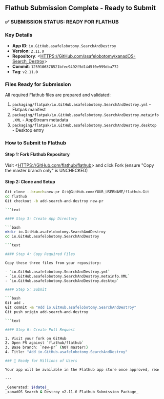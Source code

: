 ## Flathub Submission Complete - Ready to Submit

### ✅ SUBMISSION STATUS: READY FOR FLATHUB

### Key Details

- **App ID**: `io.GitHub.asafelobotomy.SearchAndDestroy`
- **Version**: `2.11.0`
- **Repository**: <<HTTPS://GitHub.com/asafelobotomy/xanadOS-Search_Destroy>>
- **Commit**: `1259106378521bfec9492f5d14d5f0e999dba772`
- **Tag**: `v2.11.0`

### Files Ready for Submission

All required Flathub files are prepared and validated:

1. `packaging/flatpak/io.GitHub.asafelobotomy.SearchAndDestroy.yml` - Flatpak manifest
2. `packaging/flatpak/io.GitHub.asafelobotomy.SearchAndDestroy.metainfo.XML` - AppStream metadata
3. `packaging/flatpak/io.GitHub.asafelobotomy.SearchAndDestroy.desktop` - Desktop entry

### How to Submit to Flathub

#### Step 1: Fork Flathub Repository

Visit <<HTTPS://GitHub.com/flathub/flathub>> and click Fork (ensure "Copy the master branch only" is
UNCHECKED)

#### Step 2: Clone and Setup

````bash
Git clone --branch=new-pr Git@GitHub.com:YOUR_USERNAME/flathub.Git
cd flathub
Git checkout -b add-search-and-destroy new-pr

```text

#### Step 3: Create App Directory

```bash
mkdir io.GitHub.asafelobotomy.SearchAndDestroy
cd io.GitHub.asafelobotomy.SearchAndDestroy

```text

#### Step 4: Copy Required Files

Copy these three files from your repository:

- `io.GitHub.asafelobotomy.SearchAndDestroy.yml`
- `io.GitHub.asafelobotomy.SearchAndDestroy.metainfo.XML`
- `io.GitHub.asafelobotomy.SearchAndDestroy.desktop`

#### Step 5: Submit

```bash
Git add .
Git commit -m "Add io.GitHub.asafelobotomy.SearchAndDestroy"
Git push origin add-search-and-destroy

```text

#### Step 6: Create Pull Request

1. Visit your fork on GitHub
2. Open PR against `flathub/flathub`
3. Base branch: `new-pr` (NOT master!)
4. Title: "Add io.GitHub.asafelobotomy.SearchAndDestroy"

### 🎉 Ready for Millions of Users

Your app will be available in the Flathub app store once approved, reaching millions of Linux users worldwide.

---

_Generated: $(date)_
_xanadOS Search & Destroy v2.11.0 Flathub Submission Package_
````
